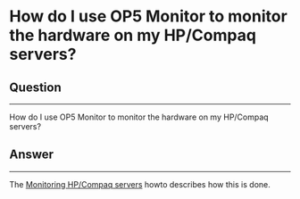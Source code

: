 # How do I use OP5 Monitor to monitor the hardware on my HP/Compaq servers?

## Question

* * * * *

How do I use OP5 Monitor to monitor the hardware on my HP/Compaq servers?

## Answer

* * * * *

The [Monitoring HP/Compaq servers](https://kb.op5.com/pages/viewpage.action?pageId=688606) howto describes how this is done.

